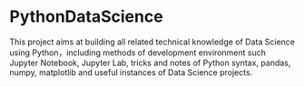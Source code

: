 # PythonDataScience
This project aims at building all related technical knowledge of Data Science using Python，including methods of development environment such Jupyter Notebook, Jupyter Lab, tricks and notes of Python syntax, pandas, numpy, matplotlib and useful instances of Data Science projects.
